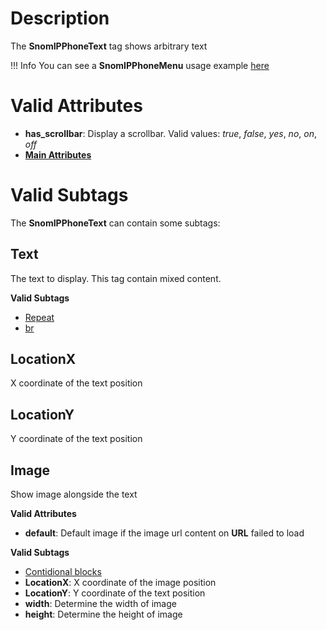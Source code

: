 # Description

The **SnomIPPhoneText** tag shows arbitrary text

!!! Info
    You can see a **SnomIPPhoneMenu** usage example [here](examples/#snomipphonetext)

# Valid Attributes

- **has_scrollbar**: Display a scrollbar. Valid values: *true*, *false*, *yes*, *no*, *on*, *off*
- [**Main Attributes**](#main_attributes)

# Valid Subtags

The **SnomIPPhoneText** can contain some subtags:

## Text

The text to display. This tag contain mixed content.

**Valid Subtags**

* [Repeat](#repeat)
* [br](#br) 

## LocationX

X coordinate of the text position

## LocationY

Y coordinate of the text position

## Image

Show image alongside the text

**Valid Attributes**

* **default**: Default image if the image url content on **URL** failed to load

**Valid Subtags**

* [Contidional blocks](#conditional)
* **LocationX**: X coordinate of the image position
* **LocationY**: Y coordinate of the text position
* **width**: Determine the width of image
* **height**: Determine the height of image
